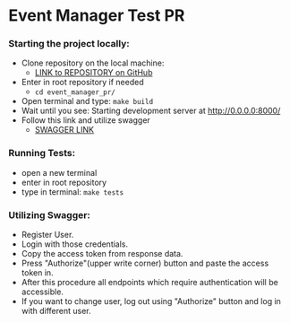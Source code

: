 # **Event Manager Test PR**

### Starting the project locally:
* Clone repository on the local machine:
    * [LINK to REPOSITORY on GitHub](https://github.com/Paliachi/event_manager_pr)
* Enter in root repository if needed
    * `cd event_manager_pr/`
* Open terminal and type: `make build`
* Wait until you see: Starting development server at http://0.0.0.0:8000/
* Follow this link and utilize swagger
  * [SWAGGER LINK](http://0.0.0.0:8000/schema/swagger-ui/)

### Running Tests:

* open a new terminal
* enter in root repository
* type in terminal: `make tests`

### Utilizing Swagger:
* Register User.
* Login with those credentials.
* Copy the access token from response data.
* Press "Authorize"(upper write corner) button and paste the access token in.
* After this procedure all endpoints which require authentication will be accessible.  
* If you want to change user, log out using "Authorize" button and log in with different user.

